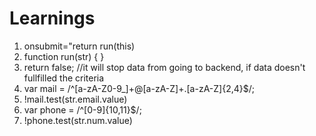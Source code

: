 # Learnings

1. onsubmit="return run(this)
2. function run(str) { }
3. return false; //it will stop data from going to backend, if data doesn't fullfilled the criteria
4. var mail = /^[a-zA-Z0-9_]+@[a-zA-Z]+\.[a-zA-Z]{2,4}$/;
5. !mail.test(str.email.value)
6. var phone = /^[0-9]{10,11}$/;
7. !phone.test(str.num.value)

